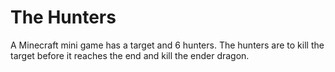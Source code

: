 # The Hunters
A Minecraft mini game has a target and 6 hunters.
The hunters are to kill the target before it reaches the end and kill the ender dragon.
